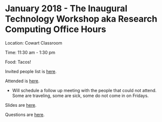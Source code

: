 # January 2018 - The Inaugural Technology Workshop aka Research Computing Office Hours

Location: Cowart Classroom

Time: 11:30 am - 1:30 pm

Food: Tacos!

Invited people list is [here](https://github.com/Pomona-ITS/hpc/blob/master/training/workshops/tech_workshop/january2018/invited.md).


Attended is [here](https://github.com/Pomona-ITS/hpc/blob/master/training/workshops/tech_workshop/january2018/attended.md).

* Will schedule a follow up meeting with the people that could not attend. Some are traveling, some are sick, some do not come in on Fridays.

Slides are [here](https://prezi.com/view/L0CvQKgujc7budh0PaRM/).

Questions are [here](https://github.com/Pomona-ITS/hpc/blob/master/training/workshops/tech_workshop/january2018/questions.md).
